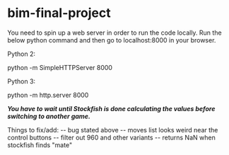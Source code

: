 # bim-final-project

You need to spin up a web server in order to run the code locally.  Run the below python command and then go to localhost:8000 in your browser.

Python 2:

python -m SimpleHTTPServer 8000

Python 3:

python -m http.server 8000

***You have to wait until Stockfish is done calculating the values before switching to another game.***

Things to fix/add:
-- bug stated above
-- moves list looks weird near the control buttons
-- filter out 960 and other variants
-- returns NaN when stockfish finds "mate"